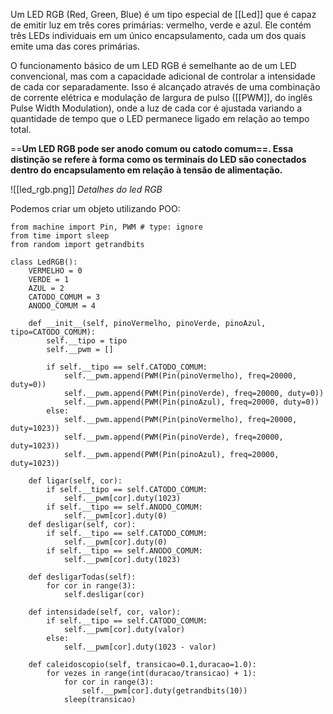 Um LED RGB (Red, Green, Blue) é um tipo especial de [[Led]] que é capaz de emitir luz em três cores primárias: vermelho, verde e azul. Ele contém três LEDs individuais em um único encapsulamento, cada um dos quais emite uma das cores primárias.

O funcionamento básico de um LED RGB é semelhante ao de um LED convencional, mas com a capacidade adicional de controlar a intensidade de cada cor separadamente. Isso é alcançado através de uma combinação de corrente elétrica e modulação de largura de pulso ([[PWM]], do inglês Pulse Width Modulation), onde a luz de cada cor é ajustada variando a quantidade de tempo que o LED permanece ligado em relação ao tempo total.

==**Um LED RGB pode ser anodo comum ou catodo comum==. Essa distinção se refere à forma como os terminais do LED são conectados dentro do encapsulamento em relação à tensão de alimentação.**

![[led_rgb.png]]
*Detalhes do led RGB*

Podemos criar um objeto utilizando POO:
```
from machine import Pin, PWM # type: ignore
from time import sleep
from random import getrandbits

class LedRGB():
    VERMELHO = 0
    VERDE = 1
    AZUL = 2
    CATODO_COMUM = 3
    ANODO_COMUM = 4
    
    def __init__(self, pinoVermelho, pinoVerde, pinoAzul, tipo=CATODO_COMUM):
        self.__tipo = tipo
        self.__pwm = []
        
        if self.__tipo == self.CATODO_COMUM:
            self.__pwm.append(PWM(Pin(pinoVermelho), freq=20000, duty=0))
            self.__pwm.append(PWM(Pin(pinoVerde), freq=20000, duty=0))
            self.__pwm.append(PWM(Pin(pinoAzul), freq=20000, duty=0))
        else:
            self.__pwm.append(PWM(Pin(pinoVermelho), freq=20000, duty=1023))
            self.__pwm.append(PWM(Pin(pinoVerde), freq=20000, duty=1023))
            self.__pwm.append(PWM(Pin(pinoAzul), freq=20000, duty=1023))
        
    def ligar(self, cor):
        if self.__tipo == self.CATODO_COMUM:
            self.__pwm[cor].duty(1023)
        if self.__tipo == self.ANODO_COMUM:
            self.__pwm[cor].duty(0)
    def desligar(self, cor):
        if self.__tipo == self.CATODO_COMUM:
            self.__pwm[cor].duty(0)
        if self.__tipo == self.ANODO_COMUM:
            self.__pwm[cor].duty(1023)
    
    def desligarTodas(self):
        for cor in range(3):
            self.desligar(cor)
    
    def intensidade(self, cor, valor):
        if self.__tipo == self.CATODO_COMUM:
            self.__pwm[cor].duty(valor)
        else:
            self.__pwm[cor].duty(1023 - valor)
        
    def caleidoscopio(self, transicao=0.1,duracao=1.0):
        for vezes in range(int(duracao/transicao) + 1):
            for cor in range(3):
                self.__pwm[cor].duty(getrandbits(10))
            sleep(transicao)
```